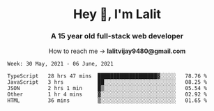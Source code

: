 <h1 align="center">Hey 👋, I'm Lalit</h1>
<h3 align="center">A 15 year old full-stack web developer</h3>

<p align="center">How to reach me → <strong>lalitvijay9480@gmail.com</strong></p>

<!--START_SECTION:waka-->
```text
Week: 30 May, 2021 - 06 June, 2021

TypeScript   28 hrs 47 mins  ███████████████████▓░░░░░   78.76 % 
JavaScript   3 hrs           ██░░░░░░░░░░░░░░░░░░░░░░░   08.25 % 
JSON         2 hrs 1 min     █▒░░░░░░░░░░░░░░░░░░░░░░░   05.54 % 
Other        1 hr 4 mins     ▓░░░░░░░░░░░░░░░░░░░░░░░░   02.92 % 
HTML         36 mins         ▒░░░░░░░░░░░░░░░░░░░░░░░░   01.65 % 
```
<!--END_SECTION:waka-->
